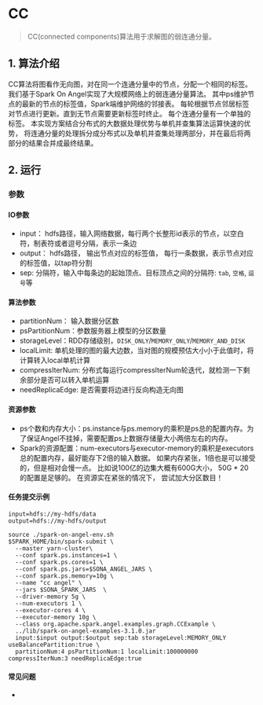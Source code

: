 # CC

> CC(connected components)算法用于求解图的弱连通分量。

## 1. 算法介绍
CC算法将图看作无向图，对在同一个连通分量中的节点，分配一个相同的标签。
我们基于Spark On Angel实现了大规模网络上的弱连通分量算法。
其中ps维护节点的最新的节点的标签值，Spark端维护网络的邻接表。
每轮根据节点邻居标签对节点进行更新。直到无节点需要更新标签时终止。
每个连通分量有一个单独的标签。
本实现方案结合分布式的大数据处理优势与单机并查集算法运算快速的优势，
将连通分量的处理拆分成分布式以及单机并查集处理两部分，并在最后将两部分的结果合并成最终结果。

## 2. 运行

### 参数
#### IO参数
- input： hdfs路径，输入网络数据，每行两个长整形id表示的节点，以空白符，制表符或者逗号分隔，表示一条边
- output： hdfs路径， 输出节点对应的标签值， 每行一条数据，表示节点对应的标签值，以tap符分割
- sep: 分隔符，输入中每条边的起始顶点、目标顶点之间的分隔符: `tab`, `空格`, `逗号`等

#### 算法参数
- partitionNum： 输入数据分区数
- psPartitionNum：参数服务器上模型的分区数量
- storageLevel：RDD存储级别，`DISK_ONLY`/`MEMORY_ONLY`/`MEMORY_AND_DISK`
- localLimit: 单机处理的图的最大边数，当对图的规模预估大小小于此值时，将计算转入local单机计算
- compressIterNum: 分布式每运行compressIterNum轮迭代，就检测一下剩余部分是否可以转入单机运算
- needReplicaEdge: 是否需要将边进行反向构造无向图

#### 资源参数
- ps个数和内存大小：ps.instance与ps.memory的乘积是ps总的配置内存。为了保证Angel不挂掉，需要配置ps上数据存储量大小两倍左右的内存。
- Spark的资源配置：num-executors与executor-memory的乘积是executors总的配置内存，最好能存下2倍的输入数据。 如果内存紧张，1倍也是可以接受的，但是相对会慢一点。 比如说100亿的边集大概有600G大小， 50G * 20 的配置是足够的。 在资源实在紧张的情况下， 尝试加大分区数目！

#### 任务提交示例

```
input=hdfs://my-hdfs/data
output=hdfs://my-hdfs/output

source ./spark-on-angel-env.sh
$SPARK_HOME/bin/spark-submit \
  --master yarn-cluster\
  --conf spark.ps.instances=1 \
  --conf spark.ps.cores=1 \
  --conf spark.ps.jars=$SONA_ANGEL_JARS \
  --conf spark.ps.memory=10g \
  --name "cc angel" \
  --jars $SONA_SPARK_JARS  \
  --driver-memory 5g \
  --num-executors 1 \
  --executor-cores 4 \
  --executor-memory 10g \
  --class org.apache.spark.angel.examples.graph.CCExample \
  ../lib/spark-on-angel-examples-3.1.0.jar
  input:$input output:$output sep:tab storageLevel:MEMORY_ONLY useBalancePartition:true \
  partitionNum:4 psPartitionNum:1 localLimit:100000000 compressIterNum:3 needReplicaEdge:true
```

#### 常见问题
-